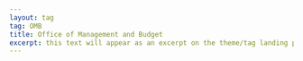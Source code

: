 ```yaml
---
layout: tag
tag: OMB
title: Office of Management and Budget
excerpt: this text will appear as an excerpt on the theme/tag landing page
---
```

